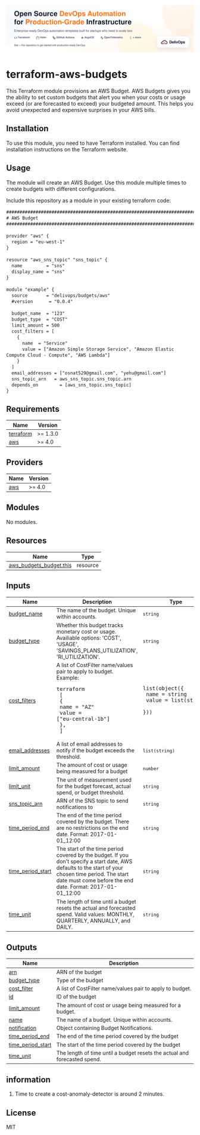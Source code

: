 [![DelivOps banner](https://raw.githubusercontent.com/delivops/.github/main/images/banner.png?raw=true)](https://delivops.com)

# terraform-aws-budgets

This Terraform module provisions an AWS Budget.
AWS Budgets gives you the ability to set custom budgets that alert you when your costs or usage exceed (or are forecasted to exceed) your budgeted amount. This helps you avoid unexpected and expensive surprises in your AWS bills.

## Installation

To use this module, you need to have Terraform installed. You can find installation instructions on the Terraform website.

## Usage

The module will create an AWS Budget.
Use this module multiple times to create budgets with different configurations.

Include this repository as a module in your existing terraform code:

```hcl
################################################################################
# AWS Budget
################################################################################

provider "aws" {
  region = "eu-west-1"
}

resource "aws_sns_topic" "sns_topic" {
  name         = "sns"
  display_name = "sns"
}

module "example" {
  source       = "delivops/budgets/aws"
  #version      = "0.0.4"

  budget_name  = "123"
  budget_type  = "COST"
  limit_amount = 500
  cost_filters = [
    {
      name  = "Service"
      value = ["Amazon Simple Storage Service", "Amazon Elastic Compute Cloud - Compute", "AWS Lambda"]
    }
  ]
  email_addresses = ["osnat529@gmail.com", "yehu@gmail.com"]
  sns_topic_arn   = aws_sns_topic.sns_topic.arn
  depends_on        = [aws_sns_topic.sns_topic]
}
```

<!-- BEGIN_TF_DOCS -->
## Requirements

| Name | Version |
|------|---------|
| <a name="requirement_terraform"></a> [terraform](#requirement\_terraform) | >= 1.3.0 |
| <a name="requirement_aws"></a> [aws](#requirement\_aws) | >= 4.0 |

## Providers

| Name | Version |
|------|---------|
| <a name="provider_aws"></a> [aws](#provider\_aws) | >= 4.0 |

## Modules

No modules.

## Resources

| Name | Type |
|------|------|
| [aws_budgets_budget.this](https://registry.terraform.io/providers/hashicorp/aws/latest/docs/resources/budgets_budget) | resource |

## Inputs

| Name | Description | Type | Default | Required |
|------|-------------|------|---------|:--------:|
| <a name="input_budget_name"></a> [budget\_name](#input\_budget\_name) | The name of the budget. Unique within accounts. | `string` | n/a | yes |
| <a name="input_budget_type"></a> [budget\_type](#input\_budget\_type) | Whether this budget tracks monetary cost or usage. Availiable options: 'COST', 'USAGE', 'SAVINGS\_PLANS\_UTILIZATION', 'RI\_UTILIZATION'. | `string` | `"COST"` | no |
| <a name="input_cost_filters"></a> [cost\_filters](#input\_cost\_filters) | A list of CostFilter name/values pair to apply to budget.<br/>  Example:<pre>terraform<br/>  [<br/>    {<br/>      name  = "AZ"<br/>      value = ["eu-central-1b"]<br/>    },<br/>  ]</pre> | <pre>list(object({<br/>    name  = string<br/>    value = list(string)<br/>  }))</pre> | `[]` | no |
| <a name="input_email_addresses"></a> [email\_addresses](#input\_email\_addresses) | A list of email addresses to notify if the budget exceeds the threshold. | `list(string)` | `[]` | no |
| <a name="input_limit_amount"></a> [limit\_amount](#input\_limit\_amount) | The amount of cost or usage being measured for a budget | `number` | `100` | no |
| <a name="input_limit_unit"></a> [limit\_unit](#input\_limit\_unit) | The unit of measurement used for the budget forecast, actual spend, or budget threshold. | `string` | `"USD"` | no |
| <a name="input_sns_topic_arn"></a> [sns\_topic\_arn](#input\_sns\_topic\_arn) | ARN of the SNS topic to send notifications to | `string` | `""` | no |
| <a name="input_time_period_end"></a> [time\_period\_end](#input\_time\_period\_end) | The end of the time period covered by the budget. There are no restrictions on the end date. Format: 2017-01-01\_12:00 | `string` | `null` | no |
| <a name="input_time_period_start"></a> [time\_period\_start](#input\_time\_period\_start) | The start of the time period covered by the budget. If you don't specify a start date, AWS defaults to the start of your chosen time period. The start date must come before the end date. Format: 2017-01-01\_12:00 | `string` | `null` | no |
| <a name="input_time_unit"></a> [time\_unit](#input\_time\_unit) | The length of time until a budget resets the actual and forecasted spend. Valid values: MONTHLY, QUARTERLY, ANNUALLY, and DAILY. | `string` | `"MONTHLY"` | no |

## Outputs

| Name | Description |
|------|-------------|
| <a name="output_arn"></a> [arn](#output\_arn) | ARN of the budget |
| <a name="output_budget_type"></a> [budget\_type](#output\_budget\_type) | Type of the budget |
| <a name="output_cost_filter"></a> [cost\_filter](#output\_cost\_filter) | A list of CostFilter name/values pair to apply to budget. |
| <a name="output_id"></a> [id](#output\_id) | ID of the budget |
| <a name="output_limit_amount"></a> [limit\_amount](#output\_limit\_amount) | The amount of cost or usage being measured for a budget. |
| <a name="output_name"></a> [name](#output\_name) | The name of a budget. Unique within accounts. |
| <a name="output_notification"></a> [notification](#output\_notification) | Object containing Budget Notifications. |
| <a name="output_time_period_end"></a> [time\_period\_end](#output\_time\_period\_end) | The end of the time period covered by the budget |
| <a name="output_time_period_start"></a> [time\_period\_start](#output\_time\_period\_start) | The start of the time period covered by the budget |
| <a name="output_time_unit"></a> [time\_unit](#output\_time\_unit) | The length of time until a budget resets the actual and forecasted spend. |
<!-- END_TF_DOCS -->

## information

1. Time to create a cost-anomaly-detector is around 2 minutes.

## License

MIT
